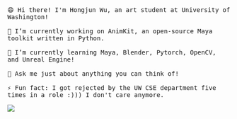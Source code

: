 <p>
  <samp>
    <br>😄 Hi there! I'm Hongjun Wu, an art student at University of Washington!<br>
    <br>🔭 I’m currently working on AnimKit, an open-source Maya toolkit written in Python.<br>
    <br>🌱 I’m currently learning Maya, Blender, Pytorch, OpenCV, and Unreal Engine!<br>
    <br>💬 Ask me just about anything you can think of!<br>
    <br>⚡ Fun fact: I got rejected by the UW CSE department five times in a role :))) I don't care anymore.<br>
  </samp>
</p>
 <img src="https://github-readme-stats.vercel.app/api?username=errrneist&show_icons=true">
